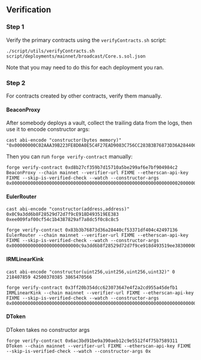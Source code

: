 ## Verification

### Step 1

Verify the primary contracts using the `verifyContracts.sh` script:

    ./script/utils/verifyContracts.sh script/deployments/mainnet/broadcast/Core.s.sol.json

Note that you may need to do this for each deployment you ran.

### Step 2

For contracts created by other contracts, verify them manually.

#### BeaconProxy

After somebody deploys a vault, collect the trailing data from the logs, then use it to encode constructor args:

    cast abi-encode "constructor(bytes memory)" "0x00000000C02AAA39B223FE8D0A0E5C4F27EAD9083C756CC283B3B76873D36A28440CF53371DF404C424971360000000000000000000000000000000000000348"

Then you can run `forge verify-contract` manually:

    forge verify-contract 0xd8b27cf359b7d15710a5be299af6e7bf904984c2 BeaconProxy --chain mainnet --verifier-url FIXME --etherscan-api-key FIXME --skip-is-verified-check --watch --constructor-args 0x0000000000000000000000000000000000000000000000000000000000000020000000000000000000000000000000000000000000000000000000000000004000000000c02aaa39b223fe8d0a0e5c4f27ead9083c756cc283b3b76873d36a28440cf53371df404c424971360000000000000000000000000000000000000348

#### EulerRouter

    cast abi-encode "constructor(address,address)" 0x0C9a3dd6b8F28529d72d7f9cE918D493519EE383 0xee009faf00cf54c1b4387829af7a8dc5f0c8c8c5

    forge verify-contract 0x83b3b76873d36a28440cf53371df404c42497136 EulerRouter --chain mainnet --verifier-url FIXME --etherscan-api-key FIXME --skip-is-verified-check --watch --constructor-args 0x0000000000000000000000000c9a3dd6b8f28529d72d7f9ce918d493519ee383000000000000000000000000ee009faf00cf54c1b4387829af7a8dc5f0c8c8c5

#### IRMLinearKink

    cast abi-encode "constructor(uint256,uint256,uint256,uint32)" 0 218407859 42500370385 3865470566

    forge verify-contract 0x3ff20b354dcc623073647e4f2a2cd955a45defb1 IRMLinearKink --chain mainnet --verifier-url FIXME --etherscan-api-key FIXME --skip-is-verified-check --watch --constructor-args 0x0000000000000000000000000000000000000000000000000000000000000000000000000000000000000000000000000000000000000000000000000d04a3b300000000000000000000000000000000000000000000000000000009e5382fd100000000000000000000000000000000000000000000000000000000e6666666

#### DToken

DToken takes no constructor args

    forge verify-contract 0x6ac3bd91be9a390aeb12c9e5512f4f75b7589311 DToken --chain mainnet --verifier-url FIXME --etherscan-api-key FIXME --skip-is-verified-check --watch --constructor-args 0x
